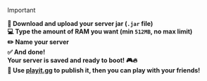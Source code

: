 > [!IMPORTANT]

**🚀 Download and upload your server jar (`.jar` file)**  
**💻 Type the amount of RAM you want (min `512MB`, no max limit)**  
**✏️ Name your server**  
**✅ And done!**  
**Your server is saved and ready to boot! 🎮🔥**  
**📱 Use [playit.gg](https://playit.gg/) to publish it, then you can play with your friends!**  
